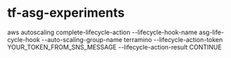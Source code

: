 # tf-asg-experiments

aws autoscaling complete-lifecycle-action --lifecycle-hook-name asg-life-cycle-hook --auto-scaling-group-name terramino --lifecycle-action-token YOUR_TOKEN_FROM_SNS_MESSAGE --lifecycle-action-result CONTINUE


 
    